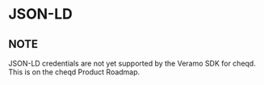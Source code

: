# JSON-LD

## NOTE

JSON-LD credentials are not yet supported by the Veramo SDK for cheqd. This is on the cheqd Product Roadmap.
